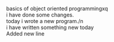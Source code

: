 basics of object oriented programmingxq <br />
i have done some changes. <br />
today i wrote a new program./n <br />
i have written something  new today  <br />
Added new line

